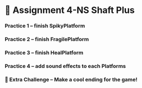 # 🧨 Assignment 4-NS Shaft Plus

### Practice 1 – finish SpikyPlatform

### Practice 2 – finish FragilePlatform

### Practice 3 – finish HealPlatform

### Practice 4 – add sound effects to each Platforms

### 🌟 Extra Challenge – Make a cool ending for the game!
